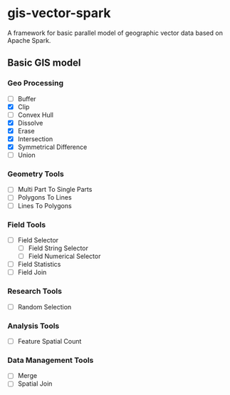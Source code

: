 # gis-vector-spark
A framework for basic parallel model of geographic vector data based on Apache Spark.

## Basic GIS model

### Geo Processing

- [ ] Buffer
- [x] Clip
- [ ] Convex Hull
- [x] Dissolve
- [x] Erase
- [x] Intersection
- [x] Symmetrical Difference
- [ ] Union

### Geometry Tools

- [ ] Multi Part To Single Parts
- [ ] Polygons To Lines
- [ ] Lines To Polygons

### Field Tools

- [ ] Field Selector
  - [ ] Field String Selector
  - [ ] Field Numerical Selector
- [ ] Field Statistics
- [ ] Field Join

### Research Tools

- [ ] Random Selection

### Analysis Tools

- [ ] Feature Spatial Count

### Data Management Tools

- [ ] Merge
- [ ] Spatial Join